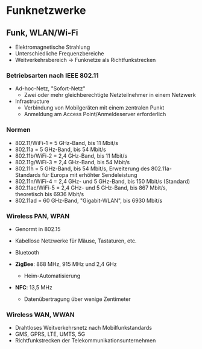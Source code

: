 # Funknetzwerke

## Funk, WLAN/Wi-Fi

- Elektromagnetische Strahlung
- Unterschiedliche Frequenzbereiche
- Weitverkehrsbereich -> Funknetze als Richtfunkstrecken

### Betriebsarten nach IEEE 802.11

- Ad-hoc-Netz, "Sofort-Netz"
  - Zwei oder mehr gleichberechtigte Netzteilnehmer in einem Netzwerk
- Infrastructure
  - Verbindung von Mobilgeräten mit einem zentralen Punkt
  - Anmeldung am Access Point/Anmeldeserver erforderlich

### Normen

- 802.11/WiFi-1 = 5 GHz-Band, bis 11 Mbit/s
- 802.11a = 5 GHz-Band, bis 54 Mbit/s
- 802.11b/WiFi-2 = 2,4 GHz-Band, bis 11 Mbit/s
- 802.11g/WiFi-3 = 2,4 GHz-Band, bis 54 Mbit/s
- 802.11h = 5 GHz-Band, bis 54 Mbit/s, Erweiterung des 802.11a-Standards für Europa mit erhöhter Sendeleistung
- 802.11n/WiFi-4 = 2,4 GHz- und 5 GHz-Band, bis 150 Mbit/s (Standard)
- 802.11ac/WiFi-5 = 2,4 GHz- und 5 GHz-Band, bis 867 Mbit/s, theoretisch bis 6936 Mbit/s
- 802.11ad = 60 GHz-Band, "Gigabit-WLAN", bis 6930 Mbit/s

### Wireless PAN, WPAN

- Genormt in 802.15
- Kabellose Netzwerke für Mäuse, Tastaturen, etc.
- Bluetooth

- **ZigBee**: 868 MHz, 915 MHz und 2,4 GHz
  - Heim-Automatisierung
- **NFC**: 13,5 MHz
  - Datenübertragung über wenige Zentimeter

### Wireless WAN, WWAN

- Drahtloses Weitverkehrsnetz nach Mobilfunkstandards
- GMS, GPRS, LTE, UMTS, 5G
- Richtfunkstrecken der Telekommunikationsunternehmen

